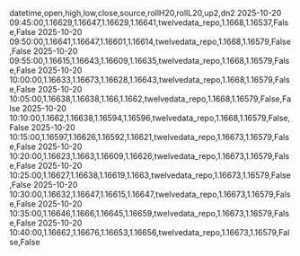 datetime,open,high,low,close,source,rollH20,rollL20,up2,dn2
2025-10-20 09:45:00,1.16629,1.16647,1.16629,1.16641,twelvedata_repo,1.1668,1.16537,False,False
2025-10-20 09:50:00,1.16641,1.16647,1.16601,1.16614,twelvedata_repo,1.1668,1.16579,False,False
2025-10-20 09:55:00,1.16615,1.16643,1.16609,1.16635,twelvedata_repo,1.1668,1.16579,False,False
2025-10-20 10:00:00,1.16633,1.16673,1.16628,1.16643,twelvedata_repo,1.1668,1.16579,False,False
2025-10-20 10:05:00,1.16638,1.16638,1.166,1.1662,twelvedata_repo,1.1668,1.16579,False,False
2025-10-20 10:10:00,1.1662,1.16638,1.16594,1.16596,twelvedata_repo,1.1668,1.16579,False,False
2025-10-20 10:15:00,1.16597,1.16626,1.16592,1.16621,twelvedata_repo,1.16673,1.16579,False,False
2025-10-20 10:20:00,1.16623,1.1663,1.16609,1.16626,twelvedata_repo,1.16673,1.16579,False,False
2025-10-20 10:25:00,1.16627,1.16638,1.16619,1.1663,twelvedata_repo,1.16673,1.16579,False,False
2025-10-20 10:30:00,1.16632,1.16647,1.16615,1.16647,twelvedata_repo,1.16673,1.16579,False,False
2025-10-20 10:35:00,1.16646,1.1666,1.16645,1.16659,twelvedata_repo,1.16673,1.16579,False,False
2025-10-20 10:40:00,1.16662,1.16676,1.16653,1.16656,twelvedata_repo,1.16673,1.16579,False,False
